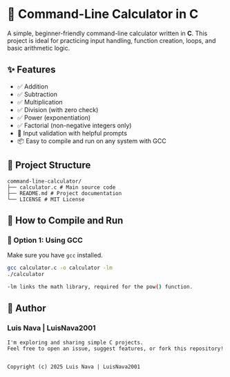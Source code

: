 # 🧮 Command-Line Calculator in C

A simple, beginner-friendly command-line calculator written in **C**. This project is ideal for practicing input handling, function creation, loops, and basic arithmetic logic.

## ✨ Features

- ✅ Addition
- ✅ Subtraction
- ✅ Multiplication
- ✅ Division (with zero check)
- ✅ Power (exponentiation)
- ✅ Factorial (non-negative integers only)
- 🧠 Input validation with helpful prompts
- 📦 Easy to compile and run on any system with GCC

## 📁 Project Structure
```
command-line-calculator/
├── calculator.c # Main source code
├── README.md # Project documentation
└── LICENSE # MIT License
```

## 🚀 How to Compile and Run

### 🔧 Option 1: Using GCC

Make sure you have `gcc` installed.

```bash
gcc calculator.c -o calculator -lm
./calculator

-lm links the math library, required for the pow() function.
```
## 👤 Author

### Luis Nava | LuisNava2001
```
I'm exploring and sharing simple C projects.
Feel free to open an issue, suggest features, or fork this repository!


Copyright (c) 2025 Luis Nava | LuisNava2001
```
